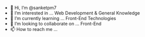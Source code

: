 - 👋 Hi, I’m @sanketpm7
- 👀 I’m interested in ... Web Development & General Knowledge
- 🌱 I’m currently learning ... Front-End Technologies
- 💞️ I’m looking to collaborate on ... Front-End
- 📫 How to reach me ... 

<!---
sanketpm7/sanketpm7 is a ✨ special ✨ repository because its `README.md` (this file) appears on your GitHub profile.
You can click the Preview link to take a look at your changes.
--->
